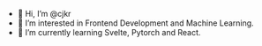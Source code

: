 - 👋 Hi, I’m @cjkr
- 👀 I’m interested in Frontend Development and Machine Learning.
- 🌱 I’m currently learning Svelte, Pytorch and React.
